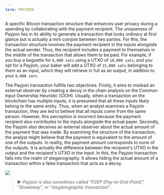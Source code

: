 ```yaml
---
term: PAYJOIN
---
```


A specific Bitcoin transaction structure that enhances user privacy during a spending by collaborating with the payment recipient. The uniqueness of Payjoin lies in its ability to generate a transaction that looks ordinary at first glance but is actually a mini coinjoin between two parties. For this, the transaction structure involves the payment recipient in the inputs alongside the actual sender. Thus, the recipient includes a payment to themselves in the middle of the transaction that allows them to be paid. For example, if you buy a baguette for `6,000 sats` using a UTXO of `10,000 sats`, and you opt for a Payjoin, your baker will add a UTXO of `15,000 sats` belonging to them as an input, which they will retrieve in full as an output, in addition to your `6,000 sats`.

The Payjoin transaction fulfills two objectives. Firstly, it aims to mislead an external observer by creating a decoy in the chain analysis on the Common Input Ownership Heuristic (CIOH). Usually, when a transaction on the blockchain has multiple inputs, it is presumed that all these inputs likely belong to the same entity. Thus, when an analyst examines a Payjoin transaction, they are led to believe that all inputs come from the same person. However, this perception is incorrect because the payment recipient also contributes to the inputs alongside the actual payer. Secondly, the Payjoin also deceives an external observer about the actual amount of the payment that was made. By examining the structure of the transaction, the analyst might believe that the payment is equivalent to the amount of one of the outputs. In reality, the payment amount corresponds to none of the outputs. It is actually the difference between the recipient's UTXO in the output and the recipient's UTXO in the input. In this, the Payjoin transaction falls into the realm of steganography. It allows hiding the actual amount of a transaction within a false transaction that acts as a decoy.

![](../../dictionnaire/assets/14.webp)

> ► *Payjoin is also sometimes called "P2EP (Pay-to-End-Point)", "Stowaway", or "steganographic transaction".*